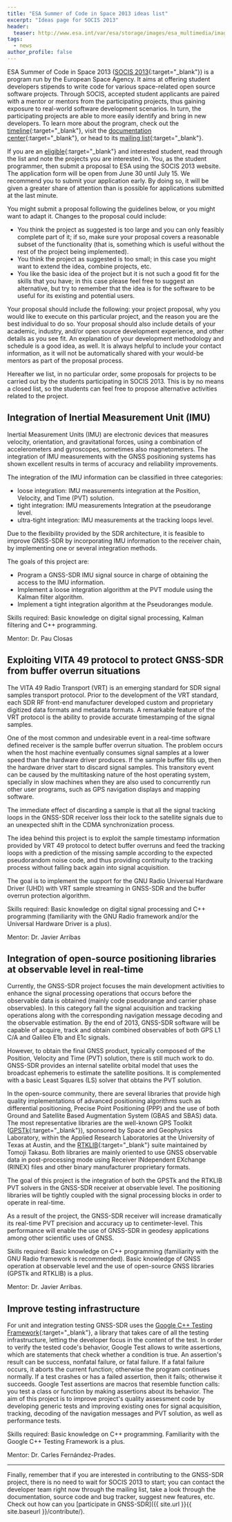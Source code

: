 ```yaml
---
title: "ESA Summer of Code in Space 2013 ideas list"
excerpt: "Ideas page for SOCIS 2013"
header:
  teaser: http://www.esa.int/var/esa/storage/images/esa_multimedia/images/2015/03/socis/15309314-1-eng-GB/SOCIS_large.jpg
tags:
  - news
author_profile: false
---
```


ESA Summer of Code in Space 2013 ([SOCIS 2013](http://sophia.estec.esa.int/socis2013/){:target="_blank"}) is a program run by the European Space Agency. It aims at offering student developers stipends to write code for various space-related open source software projects. Through SOCIS, accepted student applicants are paired with a mentor or mentors from the participating projects, thus gaining exposure to real-world software development scenarios. In turn, the participating projects are able to more easily identify and bring in new developers. To learn more about the program, check out the [timeline](http://sophia.estec.esa.int/socis2013/timeline){:target="_blank"}, visit the [documentation center](http://sophia.estec.esa.int/socis2013/documentation_center){:target="_blank"}, or head to its [mailing list](https://groups.google.com/forum/#!forum/esa-socis){:target="_blank"}.

If you are an [eligible](http://sophia.estec.esa.int/socis2013/?q=faq#socis_elig_student_who){:target="_blank"} and interested student, read through the list and note the projects you are interested in. You, as the student programmer, then submit a proposal to ESA using the SOCIS 2013 website. The application form will be open from June 30 until July 15. We recommend you to submit your application early. By doing so, it will be given a greater share of attention than is possible for applications submitted at the last minute.

You might submit a proposal following the guidelines below, or you might want to adapt it. Changes to the proposal could include:

  * You think the project as suggested is too large and you can only feasibly complete part of it; if so, make sure your proposal covers a reasonable subset of the functionality (that is, something which is useful without the rest of the project being implemented).
  * You think the project as suggested is too small; in this case you might want to extend the idea, combine projects, etc.
  * You like the basic idea of the project but it is not such a good fit for the skills that you have; in this case please feel free to suggest an alternative, but try to remember that the idea is for the software to be useful for its existing and potential users.

Your proposal should include the following: your project proposal, why you would like to execute on this particular project, and the reason you are the best individual to do so. Your proposal should also include details of your academic, industry, and/or open source development experience, and other details as you see fit. An explanation of your development methodology and schedule is a good idea, as well. It is always helpful to include your contact information, as it will not be automatically shared with your would-be mentors as part of the proposal process.

Hereafter we list, in no particular order, some proposals for projects to be carried out by the students participating in SOCIS 2013. This is by no means a closed list, so the students can feel free to propose alternative activities related to the project.



## Integration of Inertial Measurement Unit (IMU)

Inertial Measurement Units (IMU) are electronic devices that measures velocity, orientation, and gravitational forces, using a combination of accelerometers and gyroscopes, sometimes also magnetometers. The integration of IMU measurements with the GNSS positioning systems has shown excellent results in terms of accuracy and reliability improvements.

The integration of the IMU information can be classified in three categories:

  * loose integration: IMU measurements integration at the Position, Velocity, and Time (PVT) solution.
  * tight integration: IMU measurements Integration at the pseudorange level.
  * ultra-tight integration: IMU measurements at the tracking loops level.

Due to the flexibility provided by the SDR architecture, it is feasible to improve GNSS-SDR by incorporating IMU information to the receiver chain, by implementing one or several integration methods.

The goals of this project are:

* Program a GNSS-SDR IMU signal source in charge of obtaining the access to the IMU information.
* Implement a loose integration algorithm at the PVT module using the Kalman filter algorithm.
* Implement a tight integration algorithm at the Pseudoranges module.


Skills required: Basic knowledge on digital signal processing, Kalman filtering and C++ programming.

Mentor: Dr. Pau Closas


## Exploiting VITA 49 protocol to protect GNSS-SDR from buffer overrun situations

The VITA 49 Radio Transport (VRT) is an emerging standard for SDR signal samples transport protocol. Prior to the development of the VRT standard, each SDR RF front-end manufacturer developed custom and proprietary digitized data formats and metadata formats. A remarkable feature of the VRT protocol is the ability to provide accurate timestamping of the signal samples.

One of the most common and undesirable event in a real-time software defined receiver is the sample buffer overrun situation. The problem occurs when the host machine eventually consumes signal samples at a lower speed than the hardware driver produces. If the sample buffer fills up, then the hardware driver start to discard signal samples. This transitory event can be caused by the multitasking nature of the host operating system, specially in slow machines when they are also used to concurrently run other user programs, such as GPS navigation displays and mapping software.

The immediate effect of discarding a sample is that all the signal tracking loops in the GNSS-SDR receiver loss their lock to the satellite signals due to an unexpected shift in the CDMA synchronization process.

The idea behind this project is to exploit the sample timestamp information provided by VRT 49 protocol to detect buffer overruns and feed the tracking loops with a prediction of the missing sample according to the expected pseudorandom noise code, and thus providing continuity to the tracking process without falling back again into signal acquisition.

The goal is to implement the support for the GNU Radio Universal Hardware Driver (UHD) with VRT sample streaming in GNSS-SDR and the buffer overrun protection algorithm.

Skills required: Basic knowledge on digital signal processing and C++ programming (familiarity with the GNU Radio framework and/or the Universal Hardware Driver is a plus).

Mentor: Dr. Javier Arribas

## Integration of open-source positioning libraries at observable level in real-time

Currently, the GNSS-SDR project focuses the main development activities to enhance the signal processing operations that occurs before the observable data is obtained (mainly code pseudorange and carrier phase observables). In this category fall the signal acquisition and tracking operations along with the corresponding navigation message decoding and the observable estimation. By the end of 2013, GNSS-SDR software will be capable of acquire, track and obtain combined observables of both GPS L1 C/A and Galileo E1b and E1c signals.

However, to obtain the final GNSS product, typically composed of the Position, Velocity and Time (PVT) solution, there is still much work to do. GNSS-SDR provides an internal satellite orbital model that uses the broadcast ephemeris to estimate the satellite positions. It is complemented with a basic Least Squares (LS) solver that obtains the PVT solution.

In the open-source community, there are several libraries that provide high quality implementations of advanced positioning algorithms such as differential positioning, Precise Point Positioning (PPP) and the use of both Ground and Satellite Based Augmentation System (GBAS and SBAS) data. The most representative libraries are the well-known GPS Toolkit ([GPSTk](http://www.gpstk.org/bin/view/Documentation/WebHome){:target="_blank"}), sponsored by Space and Geophysics Laboratory, within the Applied Research Laboratories at the University of Texas at Austin, and the [RTKLIB](http://www.rtklib.com/){:target="_blank"} suite maintained by Tomoji Takasu. Both libraries are mainly oriented to use GNSS observable data in post-processing mode using Receiver INdependent EXchange (RINEX) files and other binary manufacturer proprietary formats.

The goal of this project is the integration of both the GPSTk and the RTKLIB PVT solvers in the GNSS-SDR receiver at observable level. The positioning libraries will be tightly coupled with the signal processing blocks in order to operate in real-time.

As a result of the project, the GNSS-SDR receiver will increase dramatically its real-time PVT precision and accuracy up to centimeter-level. This performance will enable the use of GNSS-SDR in geodesy applications among other scientific uses of GNSS.

Skills required: Basic knowledge on C++ programming (familiarity with the GNU Radio framework is recommended). Basic knowledge of GNSS operation at observable level and the use of open-source GNSS libraries (GPSTk and RTKLIB) is a plus.

Mentor: Dr. Javier Arribas.

## Improve testing infrastructure

For unit and integration testing GNSS-SDR uses the [Google C++ Testing Framework](https://github.com/google/googletest){:target="_blank"}, a library that takes care of all the testing infrastructure, letting the developer focus in the content of the test. In order to verify the tested code's behavior, Google Test allows to write assertions, which are statements that check whether a condition is true. An assertion's result can be success, nonfatal failure, or fatal failure. If a fatal failure occurs, it aborts the current function; otherwise the program continues normally. If a test crashes or has a failed assertion, then it fails; otherwise it succeeds. Google Test assertions are macros that resemble function calls: you test a class or function by making assertions about its behavior. The aim of this project is to improve project's quality assessment code by developing generic tests and improving existing ones for signal acquisition, tracking, decoding of the navigation messages and PVT solution, as well as performance tests.

Skills required: Basic knowledge on C++ programming. Familiarity with the Google C++ Testing Framework is a plus.

Mentor: Dr. Carles Fern&aacute;ndez-Prades.



--------

Finally, remember that if you are interested in contributing to the GNSS-SDR project, there is no need to wait for SOCIS 2013 to start; you can contact the developer team right now through the mailing list, take a look through the documentation, source code and bug tracker, suggest new features, etc. Check out how can you [participate in GNSS-SDR]({{ site.url }}{{ site.baseurl }}/contribute/).
